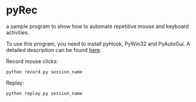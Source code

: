 # pyRec
a sample program to show how to automate repetitive mouse and keyboard activities.

To use this program, you need to install pyHook, PyWin32 and PyAutoGui. 
A detailed description can be found <a href="http://ycsu.pythonanywhere.com/project/18">here</a>.

Record mouse clicks:
```
python record.py session_name
```
Replay:
```
python replay.py session_name
```
